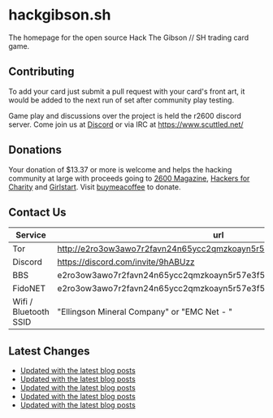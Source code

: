 # hackgibson.sh
The homepage for the open source Hack The Gibson // SH trading card game.


## Contributing

To add your card just submit a pull request with your card's front art, it would be added to the next run of set after community play testing.

Game play and discussions over the project is held the r2600 discord server. Come join us at [Discord](https://discord.com/invite/9hABUzz) or via IRC at https://www.scuttled.net/


## Donations

Your donation of $13.37 or more is welcome and helps the hacking community at large with proceeds going to [2600 Magazine](https://2600.com/), [Hackers for Charity](https://hackersforcharity.org) and [Girlstart](https://girlstart.org).  Visit [buymeacoffee](https://www.buymeacoffee.com/hackgibson.sh) to donate.


## Contact Us

Service | url
-|-
Tor | http://e2ro3ow3awo7r2favn24n65ycc2qmzkoayn5r57e3f56nvjwdcgg32ad.onion
Discord | https://discord.com/invite/9hABUzz
BBS | e2ro3ow3awo7r2favn24n65ycc2qmzkoayn5r57e3f56nvjwdcgg32ad.onion:23
FidoNET | e2ro3ow3awo7r2favn24n65ycc2qmzkoayn5r57e3f56nvjwdcgg32ad.onion:24554
Wifi / Bluetooth SSID | "Ellingson Mineral Company" or "EMC Net - <fidonet address>"

## Latest Changes
<!-- BLOG-POST-LIST:START -->
- [Updated with the latest blog posts](https://github.com/DFW2600/hackgibson.sh/commit/a93b55a6749c124d29d8c831378a1457d9474fd2)
- [Updated with the latest blog posts](https://github.com/DFW2600/hackgibson.sh/commit/16825dd63ad4dae04b451a45b814dd59620b329a)
- [Updated with the latest blog posts](https://github.com/DFW2600/hackgibson.sh/commit/7ca5e0e1fc3da285818e63ba269569260a577fd1)
- [Updated with the latest blog posts](https://github.com/DFW2600/hackgibson.sh/commit/04319e0b575713b6e07e43782be7dca7c49fc0d8)
- [Updated with the latest blog posts](https://github.com/DFW2600/hackgibson.sh/commit/b1dbac8d08d96545575d6efba87a5ec850c2a1fc)
<!-- BLOG-POST-LIST:END -->
